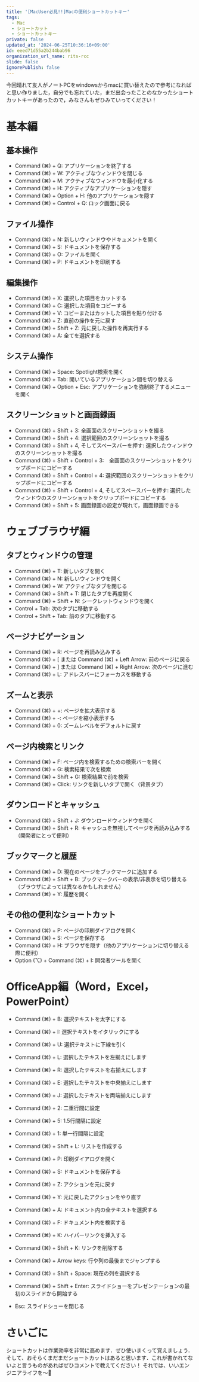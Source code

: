 ```yaml
---
title: '[MacUser必見!!]Macの便利ショートカットキー'
tags:
  - Mac
  - ショートカット
  - ショートカットキー
private: false
updated_at: '2024-06-25T10:36:16+09:00'
id: eeed71d55a2b244bab96
organization_url_name: rits-rcc
slide: false
ignorePublish: false
---
```

今回晴れて友人がノートPCをwindowsからmacに買い替えたので参考になればと思い作りました，自分でも忘れていた，まだ出会ったことのなかったショートカットキーがあったので，みなさんもぜひみていってください！

# 基本編
## 基本操作
- Command (⌘) + Q: アプリケーションを終了する
- Command (⌘) + W: アクティブなウィンドウを閉じる
- Command (⌘) + M: アクティブなウィンドウを最小化する
- Command (⌘) + H: アクティブなアプリケーションを隠す
- Command (⌘) + Option + H: 他のアプリケーションを隠す
- Command (⌘) + Control + Q: ロック画面に戻る

## ファイル操作
- Command (⌘) + N: 新しいウィンドウやドキュメントを開く
- Command (⌘) + S: ドキュメントを保存する
- Command (⌘) + O: ファイルを開く
- Command (⌘) + P: ドキュメントを印刷する

## 編集操作
- Command (⌘) + X: 選択した項目をカットする
- Command (⌘) + C: 選択した項目をコピーする
- Command (⌘) + V: コピーまたはカットした項目を貼り付ける
- Command (⌘) + Z: 直前の操作を元に戻す
- Command (⌘) + Shift + Z: 元に戻した操作を再実行する
- Command (⌘) + A: 全てを選択する

## システム操作
- Command (⌘) + Space: Spotlight検索を開く
- Command (⌘) + Tab: 開いているアプリケーション間を切り替える
- Command (⌘) + Option + Esc: アプリケーションを強制終了するメニューを開く

## スクリーンショットと画面録画
- Command (⌘) + Shift + 3: 全画面のスクリーンショットを撮る
- Command (⌘) + Shift + 4: 選択範囲のスクリーンショットを撮る
- Command (⌘) + Shift + 4, そしてスペースバーを押す: 選択したウィンドウのスクリーンショットを撮る
- Command (⌘) + Shift + Control + 3:　全画面のスクリーンショットをクリップボードにコピーする
- Command (⌘) + Shift + Control + 4: 選択範囲のスクリーンショットをクリップボードにコピーする
- Command (⌘) + Shift + Control + 4, そしてスペースバーを押す: 選択したウィンドウのスクリーンショットをクリップボードにコピーする
- Command (⌘) + Shift + 5: 画面録画の設定が現れて，画面録画できる

# ウェブブラウザ編
## タブとウィンドウの管理
- Command (⌘) + T: 新しいタブを開く
- Command (⌘) + N: 新しいウィンドウを開く
- Command (⌘) + W: アクティブなタブを閉じる
- Command (⌘) + Shift + T: 閉じたタブを再度開く
- Command (⌘) + Shift + N: シークレットウィンドウを開く
- Control + Tab: 次のタブに移動する
- Control + Shift + Tab: 前のタブに移動する

## ページナビゲーション
- Command (⌘) + R: ページを再読み込みする
- Command (⌘) + [ または Command (⌘) + Left Arrow: 前のページに戻る
- Command (⌘) + ] または Command (⌘) + Right Arrow: 次のページに進む
- Command (⌘) + L: アドレスバーにフォーカスを移動する

## ズームと表示
- Command (⌘) + +: ページを拡大表示する
- Command (⌘) + -: ページを縮小表示する
- Command (⌘) + 0: ズームレベルをデフォルトに戻す

## ページ内検索とリンク
- Command (⌘) + F: ページ内を検索するための検索バーを開く
- Command (⌘) + G: 検索結果で次を検索
- Command (⌘) + Shift + G: 検索結果で前を検索
- Command (⌘) + Click: リンクを新しいタブで開く（背景タブ）

## ダウンロードとキャッシュ
- Command (⌘) + Shift + J: ダウンロードウィンドウを開く
- Command (⌘) + Shift + R: キャッシュを無視してページを再読み込みする（開発者にとって便利）

## ブックマークと履歴
- Command (⌘) + D: 現在のページをブックマークに追加する
- Command (⌘) + Shift + B: ブックマークバーの表示/非表示を切り替える（ブラウザによっては異なるかもしれません）
- Command (⌘) + Y: 履歴を開く

## その他の便利なショートカット
- Command (⌘) + P: ページの印刷ダイアログを開く
- Command (⌘) + S: ページを保存する
- Command (⌘) + H: ブラウザを隠す（他のアプリケーションに切り替える際に便利）
- Option (⌥) + Command (⌘) + I: 開発者ツールを開く

# OfficeApp編（Word，Excel，PowerPoint）
- Command (⌘) + B: 選択テキストを太字にする
- Command (⌘) + I: 選択テキストをイタリックにする
- Command (⌘) + U: 選択テキストに下線を引く
- Command (⌘) + L: 選択したテキストを左揃えにします
- Command (⌘) + R: 選択したテキストを右揃えにします
- Command (⌘) + E: 選択したテキストを中央揃えにします
- Command (⌘) + J: 選択したテキストを両端揃えにします
- Command (⌘) + 2: 二重行間に設定
- Command (⌘) + 5: 1.5行間隔に設定
- Command (⌘) + 1: 単一行間隔に設定
- Command (⌘) + Shift + L: リストを作成する
- Command (⌘) + P: 印刷ダイアログを開く
- Command (⌘) + S: ドキュメントを保存する
- Command (⌘) + Z: アクションを元に戻す
- Command (⌘) + Y: 元に戻したアクションをやり直す
- Command (⌘) + A: ドキュメント内の全テキストを選択する
- Command (⌘) + F: ドキュメント内を検索する

- Command (⌘) + K: ハイパーリンクを挿入する
- Command (⌘) + Shift + K: リンクを削除する
- Command (⌘) + Arrow keys: 行や列の最後までジャンプする
- Command (⌘) + Shift + Space: 現在の列を選択する
- Command (⌘) + Shift + Enter: スライドショーをプレゼンテーションの最初のスライドから開始する
- Esc: スライドショーを閉じる

# さいごに
ショートカットは作業効率を非常に高めます．ぜひ使いまくって覚えましょう．そして、おそらくまだまだショートカットはあると思います．これが書かれてないよと言うものがあればぜひコメントで教えてください！
それでは、いいエンジニアライフを〜👋
